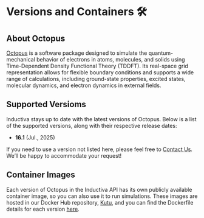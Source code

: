 # Versions and Containers 🛠️

## About Octopus
[Octopus](https://octopus-code.org/documentation/13/manual/about_octopus/) is a software package designed to simulate the 
quantum-mechanical behavior of electrons in atoms, molecules, and solids using Time-Dependent Density Functional 
Theory (TDDFT). Its real-space grid representation allows for flexible boundary conditions and supports a wide range of 
calculations, including ground-state properties, excited states, molecular dynamics, and electron dynamics in external fields.

## Supported Versioms
Inductiva stays up to date with the latest versions of Octopus.
Below is a list of the supported versions, along with their respective release dates:

- **16.1** (Jul., 2025)

If you need to use a version not listed here, please feel free to [Contact Us](mailto:support@inductiva.ai).
We’ll be happy to accommodate your request!

## Container Images
Each version of Octopus in the Inductiva API has its own publicly available container image, 
so you can also use it to run simulations. These images are hosted in our Docker Hub repository, 
[Kutu](https://hub.docker.com/r/inductiva/kutu/tags?name=octopus), and you can find the 
Dockerfile details for each version [here](https://github.com/inductiva/kutu/tree/main/simulators/octopus).